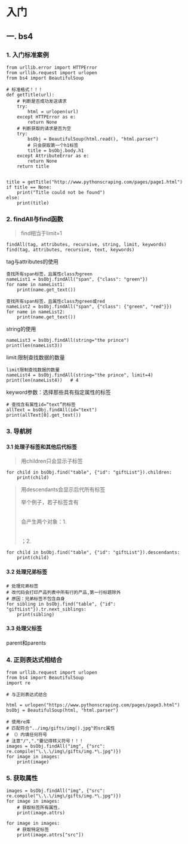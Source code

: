# 入门

## 一. bs4

### 1. 入门标准案例

```
from urllib.error import HTTPError
from urllib.request import urlopen
from bs4 import BeautifulSoup

# 标准格式！！！
def getTitle(url):
    # 判断是否成功发送请求
    try:
        html = urlopen(url)
    except HTTPError as e:
        return None
    # 判断获取的请求是否为空
    try:
        bsObj = BeautifulSoup(html.read(), "html.parser")
        # 只会获取第一个h1标签
        title = bsObj.body.h1
    except AttributeError as e:
        return None
    return title


title = getTitle("http://www.pythonscraping.com/pages/page1.html")
if title == None:
    print("Title could not be found")
else:
    print(title)
```



### 2. findAll与find函数

> find相当于limit=1

```
findAll(tag, attributes, recursive, string, limit, keywords)
find(tag, attributes, recursive, text, keywords)
```



tag与attributes的使用

```
查找所有span标签，且属性class为green
nameList1 = bsObj.findAll("span", {"class": "green"})
for name in nameList1:
    print(name.get_text())

查找所有span标签，且属性class为green或red
nameList2 = bsObj.findAll("span", {"class": {"green", "red"}})
for name in nameList2:
    print(name.get_text())
```



string的使用

```
nameList3 = bsObj.findAll(string="the prince")
print(len(nameList3))
```



limit:限制查找数据的数量

```
limit限制查找数据的数量
nameList4 = bsObj.findAll(string="the prince", limit=4)
print(len(nameList4))   # 4
```



keyword参数：选择那些具有指定属性的标签

```
# 查找含有属性id=“text”的标签
allText = bsObj.findAll(id="text")
print(allText[0].get_text())
```



### 3. 导航树

#### 3.1 处理子标签和其他后代标签

> 用children只会显示子标签

```
for child in bsObj.find("table", {"id": "giftList"}).children:
    print(child)
```

> 用descendants会显示后代所有标签
>
> 举个例子，若子标签含有<table><img></img></table>
>
> 会产生两个对象：1. <table><img></img></table>；2. <img></img>

```
for child in bsObj.find("table", {"id": "giftList"}).descendants:
    print(child)
```



#### 3.2 处理兄弟标签

```
# 处理兄弟标签
# 改代码会打印产品列表中所有行的产品,第一行标题除外
# 原因：兄弟标签不包含自身
for sibling in bsObj.find("table", {"id": "giftList"}).tr.next_siblings:
    print(sibling)
```



#### 3.3 处理父标签

parent和parents



### 4. 正则表达式相结合

```
from urllib.request import urlopen
from bs4 import BeautifulSoup
import re

# 与正则表达式结合

html = urlopen("https://www.pythonscraping.com/pages/page3.html")
bsObj = BeautifulSoup(html, "html.parser")

# 使用re库
# 匹配符合"../img/gifts/img().jpg"的src属性
# （）内填任何符号
# 注意"/","."要记得转义符号！！！
images = bsObj.findAll("img", {"src": re.compile("\.\.\/img\/gifts/img.*\.jpg")})
for image in images:
    print(image)
```



### 5. 获取属性

```
images = bsObj.findAll("img", {"src": re.compile("\.\.\/img\/gifts/img.*\.jpg")})
for image in images:
	# 获取标签所有属性，
    print(image.attrs)
```



```
for image in images:
	# 获取特定标签
    print(image.attrs["src"])
```


